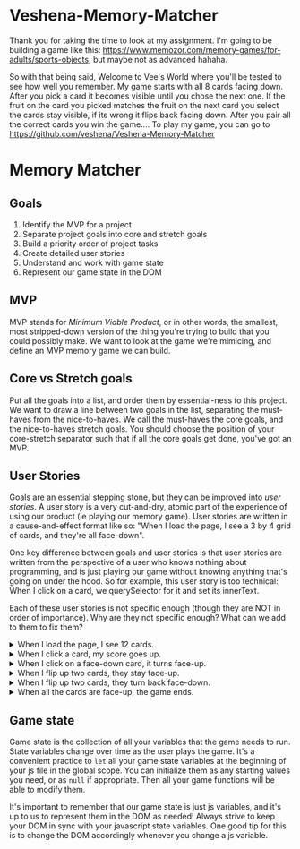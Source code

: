 # Veshena-Memory-Matcher
Thank you for taking the time to look at my assignment. I'm going to be building a game like this: https://www.memozor.com/memory-games/for-adults/sports-objects, but maybe not as advanced hahaha.

So with that being said,
Welcome to Vee's World where you'll be tested to see how well you remember. My game starts with all 8 cards facing down. After you pick a card it becomes visible until you chose the next one. If the fruit on the card you picked matches the fruit on the next card you select the cards stay visible, if its wrong it flips back facing down. After you pair all the correct cards you win the game.... To play my game, you can go to https://github.com/veshena/Veshena-Memory-Matcher


# Memory Matcher

## Goals
1. Identify the MVP for a project
1. Separate project goals into core and stretch goals
1. Build a priority order of project tasks
1. Create detailed user stories
1. Understand and work with game state
1. Represent our game state in the DOM

## MVP
MVP stands for _Minimum Viable Product_, or in other words, the smallest, most stripped-down version of the thing you're trying to build that you could possibly make. We want to look at the game we're mimicing, and define an MVP memory game we can build.

## Core vs Stretch goals
Put all the goals into a list, and order them by essential-ness to this project. We want to draw a line between two goals in the list, separating the must-haves from the nice-to-haves. We call the must-haves the core goals, and the nice-to-haves stretch goals. You should choose the position of your core-stretch separator such that if all the core goals get done, you've got an MVP.

## User Stories
Goals are an essential stepping stone, but they can be improved into _user stories_. A user story is a very cut-and-dry, atomic part of the experience of using our product (ie playing our memory game). User stories are written in a cause-and-effect format like so: "When I load the page, I see a 3 by 4 grid of cards, and they're all face-down".

One key difference between goals and user stories is that user stories are written from the perspective of a user who knows nothing about programming, and is just playing our game without knowing anything that's going on under the hood. So for example, this user story is too technical: When I click on a card, we querySelector for it and set its innerText.

Each of these user stories is not specific enough (though they are NOT in order of importance). Why are they not specific enough? What can we add to them to fix them?
<details>
  <summary>When I load the page, I see 12 cards.</summary>
  Are they face-down or face-up? Does the grid shape matter?
</details>

<details>
  <summary>When I click a card, my score goes up.</summary>
  The score should only go up if they made a match
</details>

<details>
  <summary>When I click on a face-down card, it turns face-up.</summary>
  How long does it stay face-up? The answer depends on whether this is your first guess or your second guess!
</details>

<details>
  <summary>When I flip up two cards, they stay face-up.</summary>
  Only if they match! Also, how long do they stay face-up? Forever, or just for some time?
</details>

<details>
  <summary>When I flip up two cards, they turn back face-down.</summary>
  Only if they don't match! How fast do they turn face-down? What happens after they turn face-down?
</details>

<details>
  <summary>When all the cards are face-up, the game ends.</summary>
  What do we see that lets us know the game ends?
</details>

## Game state
Game state is the collection of all your variables that the game needs to run. State variables change over time as the user plays the game. It's a convenient practice to `let` all your game state variables at the beginning of your js file in the global scope. You can initialize them as any starting values you need, or as `null` if appropriate. Then all your game functions will be able to modify them.

It's important to remember that our game state is just js variables, and it's up to us to represent them in the DOM as needed! Always strive to keep your DOM in sync with your javascript state variables. One good tip for this is to change the DOM accordingly whenever you change a js variable.